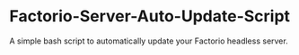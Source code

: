 # Factorio-Server-Auto-Update-Script
A simple bash script to automatically update your Factorio headless server.
